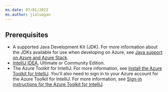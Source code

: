 ```yaml
---
ms.date: 07/01/2022
ms.author: jialuogan
---
```


## Prerequisites

- A supported Java Development Kit (JDK). For more information about the JDKs available for use when developing on Azure, see [Java support on Azure and Azure Stack](../../fundamentals/java-support-on-azure.md).
- [IntelliJ IDEA](https://www.jetbrains.com/idea/download/), Ultimate or Community Edition.
- The Azure Toolkit for IntelliJ. For more information, see [Install the Azure Toolkit for IntelliJ](../install-toolkit.md). You'll also need to sign in to your Azure account for the Azure Toolkit for IntelliJ. For more information, see [Sign-in instructions for the Azure Toolkit for IntelliJ](../sign-in-instructions.md).
